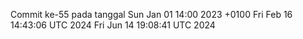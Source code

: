 Commit ke-55 pada tanggal Sun Jan 01 14:00 2023 +0100
Fri Feb 16 14:43:06 UTC 2024
Fri Jun 14 19:08:41 UTC 2024
